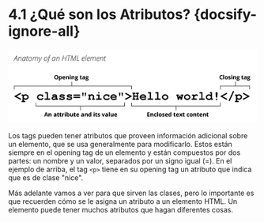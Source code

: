 
# 4.1 ¿Qué son los Atributos? {docsify-ignore-all}

![atributos](../../assets/img/anatomy-of-an-html-element-min.png)

Los tags pueden tener atributos que proveen información adicional sobre un elemento, que se usa generalmente para modificarlo. Estos están siempre en el opening tag de un elemento y están compuestos por dos partes: un nombre y un valor, separados por un signo igual (=). En el ejemplo de arriba, el tag `<p>` tiene en su opening tag un atributo que indica que es de clase "nice".

Más adelante vamos a ver para que sirven las clases, pero lo importante es que recuerden cómo se le asigna un atributo a un elemento HTML. Un elemento puede tener muchos atributos que hagan diferentes cosas.
